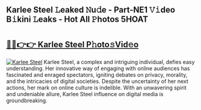 ## Karlee Steel 𝙻eaked 𝙽u𝚍e - Part-NE1 𝚅𝚒deo B𝚒kini 𝙻eaks - Hot All 𝙿hotos 5HOAT

# <h2><a href="http://ld7e97.urlbe.top/?page=Karlee+Steel">🔗🔗👉👉 Karlee Steel P𝚑oto𝚜Vid𝚎o</a></h2>

[![Karlee Steel](https://i.imgur.com/eBuTRDB.gif)](http://ld7e97.urlbe.top/?page=Karlee+Steel)
Karlee Steel, a complex and intriguing individual, defies easy understanding. Her innovative way of engaging with online audiences has fascinated and enraged spectators, igniting debates on privacy, morality, and the intricacies of digital societies. Despite the uncertainty of her next actions, her mark on online culture is indelible. With an unwavering spirit and undeniable allure, Karlee Steel influence on digital media is groundbreaking.
